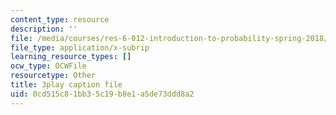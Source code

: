 ```yaml
---
content_type: resource
description: ''
file: /media/courses/res-6-012-introduction-to-probability-spring-2018/0cd515c81bb35c19b8e1a5de73ddd8a2_t_EcSVTWmwk.vtt
file_type: application/x-subrip
learning_resource_types: []
ocw_type: OCWFile
resourcetype: Other
title: 3play caption file
uid: 0cd515c8-1bb3-5c19-b8e1-a5de73ddd8a2
---
```

